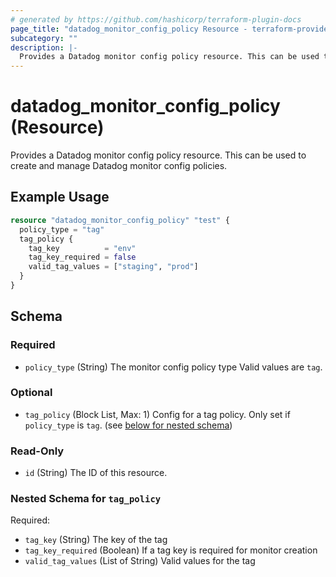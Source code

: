 ```yaml
---
# generated by https://github.com/hashicorp/terraform-plugin-docs
page_title: "datadog_monitor_config_policy Resource - terraform-provider-datadog"
subcategory: ""
description: |-
  Provides a Datadog monitor config policy resource. This can be used to create and manage Datadog monitor config policies.
---
```


# datadog_monitor_config_policy (Resource)

Provides a Datadog monitor config policy resource. This can be used to create and manage Datadog monitor config policies.

## Example Usage

```terraform
resource "datadog_monitor_config_policy" "test" {
  policy_type = "tag"
  tag_policy {
    tag_key          = "env"
    tag_key_required = false
    valid_tag_values = ["staging", "prod"]
  }
}
```

<!-- schema generated by tfplugindocs -->
## Schema

### Required

- `policy_type` (String) The monitor config policy type Valid values are `tag`.

### Optional

- `tag_policy` (Block List, Max: 1) Config for a tag policy. Only set if `policy_type` is `tag`. (see [below for nested schema](#nestedblock--tag_policy))

### Read-Only

- `id` (String) The ID of this resource.

<a id="nestedblock--tag_policy"></a>
### Nested Schema for `tag_policy`

Required:

- `tag_key` (String) The key of the tag
- `tag_key_required` (Boolean) If a tag key is required for monitor creation
- `valid_tag_values` (List of String) Valid values for the tag
